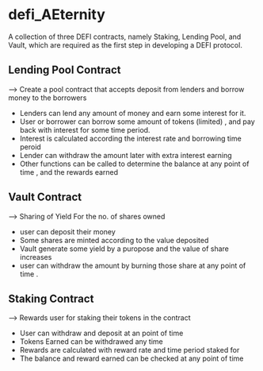 # defi_AEternity

A collection of three DEFI contracts, namely Staking, Lending Pool, and Vault, which are required as the first step in developing a DEFI protocol.

## Lending Pool Contract

--> Create a pool contract that accepts deposit from lenders and borrow money to the borrowers

- Lenders can lend any amount of money and earn some interest for it.
- User or borrower can borrow some amount of tokens (limited) , and pay back with interest for some time period.
- Interest is calculated according the interest rate and borrowing time peroid
- Lender can withdraw the amount later with extra interest earning
- Other functions can be called to determine the balance at any point of time , and the rewards earned

## Vault Contract

--> Sharing of Yield For the no. of shares owned

- user can deposit their money
- Some shares are minted according to the value deposited
- Vault generate some yield by a puropose and the value of share increases
- user can withdraw the amount by burning those share at any point of time .

## Staking Contract

--> Rewards user for staking their tokens in the contract

- User can withdraw and deposit at an point of time
- Tokens Earned can be withdrawed any time
- Rewards are calculated with reward rate and time period staked for
- The balance and reward earned can be checked at any point of time
